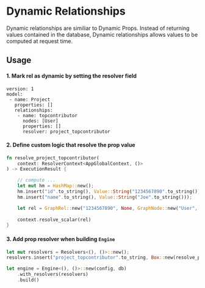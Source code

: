 # Dynamic Relationships

Dynamic relationships are similiar to Dynamic Props. Instead of returning values contained in the database, Dynamic relationships allows values to be computed at request time. 

## Usage

#### 1. Mark rel as dynamic by setting the resolver field

```config
version: 1
model: 
 - name: Project
   properties: []
   relationships:
    - name: topcontributor
      nodes: [User]
      properties: []
      resolver: project_topcontributor
```

#### 2. Define custom logic that resolve the prop value

```rust
fn resolve_project_topcontributor(
    context: ResolverContext<AppGlobalContext, ()>
) -> ExecutionResult {

    // compute ...
    let mut hm = HashMap::new();
    hm.insert("id".to_string(), Value::String("1234567890".to_string()));
    hm.insert("name".to_string(), Value::String("Joe".to_string()));

    let rel = GraphRel::new("1234567890", None, GraphNode::new("User", &hm));
    
    context.resolve_scalar(rel)
}
```

#### 3. Add prop resolver when building `Engine`

```rust
let mut resolvers = Resolvers<(), ()>::new();
resolvers.insert("project_topcontributor".to_string, Box::new(resolve_project_topcontributor));

let engine = Engine<(), ()>::new(config, db)
    .with_resolvers(resolvers)
    .build()
```